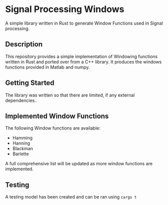 
# Signal Processing Windows

A simple library written in Rust to generate Window Functions used in Signal processing. 

## Description

This repository provides a simple implementation of Windowing functions written in Rust and ported over from a C++ library. It produces the windows functions provided in Matlab and numpy. 

## Getting Started

The library was written so that there are limited, if any external dependencies..

## Implemented Window Functions

The following Window functions are available:

 - Hamming 
 - Hanning
 - Blackman 
 - Barlette

A full comprehensive list will be updated as more window functions are implemented. 

## Testing 

A testing model has been created and can be ran using `cargo t` 

<!-- ### Dependencies

* Describe any prerequisites, libraries, OS version, etc., needed before installing program.
* ex. Windows 10

### Installing

* How/where to download your program
* Any modifications needed to be made to files/folders -->

<!-- 
### Executing program

* How to run the program
* Step-by-step bullets
```
code blocks for commands
``` -->
<!-- 
## Help

Feel free to raise any issues  -->
